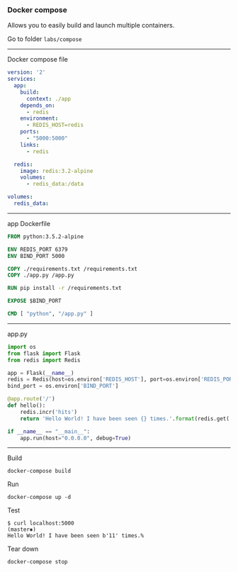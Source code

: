 ### Docker compose

Allows you to easily build and launch multiple containers.

Go to folder `labs/compose`

---

Docker compose file

```yaml
version: '2'
services:
  app:
    build:
      context: ./app
    depends_on:
      - redis
    environment:
      - REDIS_HOST=redis
    ports:
      - "5000:5000"
    links:
      - redis

  redis:
    image: redis:3.2-alpine
    volumes:
      - redis_data:/data

volumes:
  redis_data:
```

---

app Dockerfile

```dockerfile
FROM python:3.5.2-alpine

ENV REDIS_PORT 6379
ENV BIND_PORT 5000

COPY ./requirements.txt /requirements.txt
COPY ./app.py /app.py

RUN pip install -r /requirements.txt

EXPOSE $BIND_PORT

CMD [ "python", "/app.py" ]
```

---

app.py

```python
import os
from flask import Flask
from redis import Redis

app = Flask(__name__)
redis = Redis(host=os.environ['REDIS_HOST'], port=os.environ['REDIS_PORT'])
bind_port = os.environ['BIND_PORT']

@app.route('/')
def hello():
    redis.incr('hits')
    return 'Hello World! I have been seen {} times.'.format(redis.get('hits'))

if __name__ == "__main__":
    app.run(host="0.0.0.0", debug=True)
```

---

Build

`docker-compose build`

Run 

`docker-compose up -d`

Test
```
$ curl localhost:5000                                                                                                                                                (master✱)
Hello World! I have been seen b'11' times.%
```

Tear down 

`docker-compose stop`
